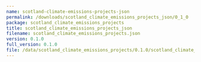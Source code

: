 ```yaml
---
name: scotland-climate-emissions-projects-json
permalink: /downloads/scotland_climate_emissions_projects_json/0_1_0
package: scotland_climate_emissions_projects
title: scotland_climate_emissions_projects_json
filename: scotland_climate_emissions_projects.json
version: 0.1.0
full_version: 0.1.0
file: /data/scotland_climate_emissions_projects/0.1.0/scotland_climate_emissions_projects.json
---
```

